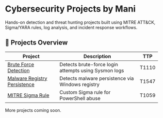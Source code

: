 # Cybersecurity Projects by Mani

Hands-on detection and threat hunting projects built using MITRE ATT&CK, Sigma/YARA rules, log analysis, and incident response workflows.

## 🧠 Projects Overview

| Project | Description | TTP |
|---------|-------------|-----|
| [Brute Force Detection](./project-1_brute-force-detection) | Detects brute-force login attempts using Sysmon logs | T1110 |
| [Malware Registry Persistence](./project-2_malware-registry-persistence) | Detects malware persistence via Windows registry | T1547 |
| [MITRE Sigma Rule](./project-3_sigma-rule-mitre-ttp) | Custom Sigma rule for PowerShell abuse | T1059 |

More projects coming soon.

